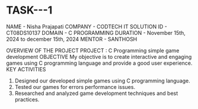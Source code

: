 # TASK---1
NAME - Nisha Prajapati 
COMPANY - CODTECH IT SOLUTION 
ID  - CT08DS10137
DOMAIN - C PROGRAMMING 
DURATION - November 15th, 2024 to december 15th, 2024
MENTOR - SANTHOSH

OVERVIEW OF THE PROJECT 
PROJECT : C Programming simple game development
OBJECTIVE 
My objective is to create interactive and engaging games using C programming language and provide a good user experience.
KEY ACTIVITIES 
1. Designed our developed simple games using C programming language.
2. Tested our games for errors performance issues.
3. Researched and analyzed game development techniques and best practices.
   
